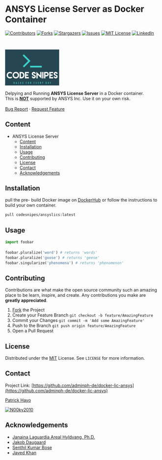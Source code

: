 <!--
*** To avoid retyping too much info. Do a search and replace for the following:
*** Foobar,adminph-de, docker-lic-ansys, N00ky2010, patrick.hayo@flsmidth.com
-->

# ANSYS License Server as Docker Container

[![Contributors][contributors-shield]][contributors-url]
[![Forks][forks-shield]][forks-url]
[![Stargazers][stars-shield]][stars-url]
[![Issues][issues-shield]][issues-url]
[![MIT License][license-shield]][license-url]
[![LinkedIn][linkedin-shield]][linkedin-url]

<br />
<p align="left">
  <a href="https://github.com/adminph-de/docker-lic-ansys">
    <img src="images/logo.png" alt="Code Snipes" width="35%" height="35%">
  </a>
  <p align="left">
    Delpying and Running <b>ANSYS License Server</b> in a Docker container.<br />
    This is <b><u>NOT</u></b> supported by ANSYS Inc. Use it on your own risk.<br />
    <br />
    <a href="https://github.com/adminph-de/docker-lic-ansys/issues">Bug Report</a>
    ·
    <a href="https://github.com/adminph-de/docker-lic-ansys/issues">Request Feature</a>
  </p>
</p>


## Content

- ANSYS License Server
  - [Content](#content)
  - [Installation](#installation)
  - [Usage](#usage)
  - [Contributing](#contributing)
  - [License](#license)
  - [Contact](#contact)
  - [Acknowledgements](#acknowledgements)

## Installation

pull the pre- build Docker image on [DockerHub](https://hub.docker.com/) 
or follow the instructions to build your own container.

```bash
pull codesnipes/ansyslics:latest
```

## Usage

```python
import foobar

foobar.pluralize('word') # returns 'words'
foobar.pluralize('goose') # returns 'geese'
foobar.singularize('phenomena') # returns 'phenomenon'
```

## Contributing
Contributions are what make the open source community such an amazing place to be learn, inspire, and create. Any contributions you make are **greatly appreciated**.

1. [Fork](https://docs.github.com/en/enterprise/2.13/user/articles/fork-a-repo) the Project
2. Create your Feature Branch `git checkout -b feature/AmazingFeature`
3. Commit your Changes `git commit -m 'Add some AmazingFeature'`
4. Push to the Branch `git push origin feature/AmazingFeature`
5. Open a Pull Request

## License

Distributed under the [MIT](https://choosealicense.com/licenses/mit/) License. See `LICENSE` for more information.


## Contact

Project Link: [https://github.com/adminph-de/docker-lic-ansys](https://github.com/adminph-de/docker-lic-ansys)

[Patrick Hayo](patrick.hayo@flsmidth.com)

[![N00ky2010](https://img.shields.io/twitter/follow/N00ky2010)](https://www.twitter.com/N00ky2010)



## Acknowledgements

* [Janaina Laguardia Areal Hyldvang, Ph.D.](https://www.linkedin.com/in/janainahyldvang/)
* [Jakob Daugaard](https://www.linkedin.com/in/jakobdaugaard/?locale=en_US)
* [Senthil Kumar Bose](https://www.linkedin.com/in/senthil-kumar-bose-6900582/)
* [Javed Khan](https://www.linkedin.com/in/javed-khan-674863164/)


<!-- https://www.markdownguide.org/basic-syntax/#reference-style-links -->
[contributors-shield]: https://img.shields.io/github/contributors/adminph-de/docker-lic-ansys.svg?style=flat-square
[contributors-url]: https://github.com/adminph-de/docker-lic-ansys/graphs/contributors
[forks-shield]: https://img.shields.io/github/forks/adminph-de/docker-lic-ansys.svg?style=flat-square
[forks-url]: https://github.com/adminph-de/docker-lic-ansys/network/members
[stars-shield]: https://img.shields.io/github/stars/adminph-de/docker-lic-ansys.svg?style=flat-square
[stars-url]: https://github.com/adminph-de/docker-lic-ansys/stargazers
[issues-shield]: https://img.shields.io/github/issues/adminph-de/docker-lic-ansys.svg?style=flat-square
[issues-url]: https://github.com/adminph-de/docker-lic-ansys/issues
[license-shield]: https://img.shields.io/github/license/adminph-de/docker-lic-ansys.svg?style=flat-square
[license-url]: https://github.com/adminph-de/docker-lic-ansys/blob/master/LICENSE.txt
[linkedin-shield]: https://img.shields.io/badge/-LinkedIn-black.svg?style=flat-square&logo=linkedin&colorB=555
[linkedin-url]: https://www.linkedin.com/in/patrickhayo/?locale=en_US
[product-screenshot]: images/screenshot.png
[product-screenshot-run]: images/screenshot_run.png
